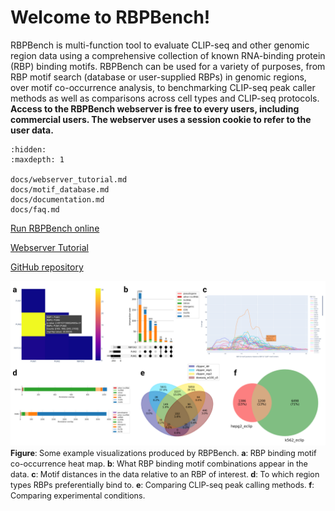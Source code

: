 # Welcome to RBPBench!

RBPBench is multi-function tool to evaluate CLIP-seq and other genomic region data 
using a comprehensive collection of known RNA-binding protein (RBP) binding motifs. 
RBPBench can be used for a variety of purposes, from RBP motif search (database or 
user-supplied RBPs) in genomic regions, over motif co-occurrence analysis, 
to benchmarking CLIP-seq peak caller methods as well as comparisons across 
cell types and CLIP-seq protocols. **Access to the RBPBench webserver is free 
to every users, including commercial users. The webserver uses a session cookie
to refer to the user data.**

```{toctree}
:hidden:
:maxdepth: 1

docs/webserver_tutorial.md
docs/motif_database.md
docs/documentation.md
docs/faq.md
```

[Run RBPBench online](https://usegalaxy.eu/root?tool_id=toolshed.g2.bx.psu.edu/repos/rnateam/rbpbench/rbpbench/0.8.1+galaxy0)

[Webserver Tutorial](docs/webserver_tutorial.md)

[GitHub repository](https://github.com/michauhl/RBPBench)


![RBPBench example visualizations](assets/images/rbpbench_visualization_examples.png)
<span style="font-size: 90%;">
**Figure**: Some example visualizations produced by RBPBench. 
**a**: RBP binding motif co-occurrence heat map. 
**b**: What RBP binding motif combinations appear in the data. 
**c**: Motif distances in the data relative to an RBP of interest. 
**d**: To which region types RBPs preferentially bind to. 
**e**: Comparing CLIP-seq peak calling methods. 
**f**: Comparing experimental conditions.
</span>
